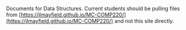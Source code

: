 Documents for Data Structures. Current students should be pulling files from [https://jlmayfield.github.io/MC-COMP220/](https://jlmayfield.github.io/MC-COMP220/) and not this site directly.
